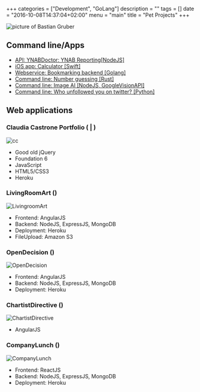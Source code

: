 +++
categories = ["Development", "GoLang"]
description = ""
tags = []
date = "2016-10-08T14:37:04+02:00"
menu = "main"
title = "Pet Projects"
+++

<img src="https://image.ibb.co/jTS0Yv/focus.jpg" alt="picture of Bastian Gruber"/>
<br />
<h2>Command line/Apps</h2>
<ul>
    <li><a href="https://github.com/gruberb/YNABDoctor">API: YNABDoctor: YNAB Reporting[NodeJS]</a></li>
    <li><a href="https://github.com/gruberb/CS193P-2016-iOS9">iOS app: Calculator [Swift]</a></li>
    <li><a href="https://github.com/gruberb/firemarksBackend">Webservice: Bookmarking backend [Golang]</a></li>
    <li><a href="https://github.com/gruberb/NumberGuessing">Command line: Number guessing [Rust]</a></li>
    <li><a href="https://github.com/gruberb/ImageRecon">Command line: Image AI [NodeJS, GoogleVisionAPI]</a></li>
    <li><a href="https://github.com/gruberb/TwitterWhoUnfollowedYou">Command line: Who unfollowed you on twitter? [Python]</a></li>
</ul>


<h2>Web applications</h2>

### Claudia Castrone Portfolio (<a href="https://github.com/gruberb/ccastrone-portfolio"><i class="icon-github"></i></a> | <a href="https://clausi.herokuapp.com"><i class="icon-globe"></i></a>)
<img src="http://preview.ibb.co/jJ8pLk/cc.jpg" title="cc" />

- Good old jQuery
- Foundation 6
- JavaScript
- HTML5/CSS3
- Heroku

### LivingRoomArt (<a href="https://github.com/gruberb/LivingRoomArt"><i class="icon-github"></i></a>)
<img src="https://image.ibb.co/cWrSDv/la.png" title="LivingroomArt"/>

- Frontend: AngularJS
- Backend: NodeJS, ExpressJS, MongoDB
- Deployment: Heroku
- FileUpload: Amazon S3

### OpenDecision (<a href="https://github.com/gruberb/OpenDecision"><i class="icon-github"></i></a>)
<img src="https://image.ibb.co/gUyURF/od.png" title="OpenDecision"/>

 - Frontend: AngularJS
 - Backend: NodeJS, ExpressJS, MongoDB
 - Deployment: Heroku


### ChartistDirective (<a href="https://github.com/gruberb/chartistAngularDirective"><i class="icon-github"></i></a>)
<img src="https://image.ibb.co/diMzRF/ca.png" title="ChartistDirective"/>

 - AngularJS

### CompanyLunch (<a href="https://github.com/gruberb/CompanyLunch"><i class="icon-github"></i></a>)
<img src="https://image.ibb.co/d3hZtv/rr.png" title="CompanyLunch"/>

- Frontend: ReactJS
- Backend: NodeJS, ExpressJS, MongoDB
- Deployment: Heroku
